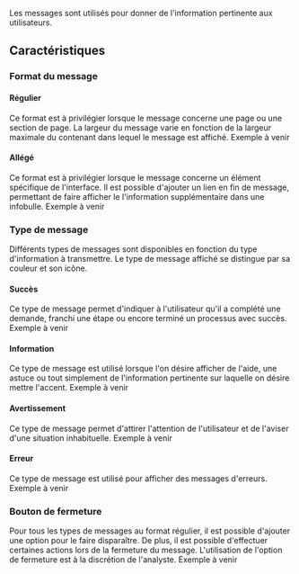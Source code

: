 Les messages sont utilisés pour donner de l'information pertinente aux utilisateurs.

## Caractéristiques

### Format du message

#### Régulier
Ce format est à privilégier lorsque le message concerne une page ou une section de page. La largeur du message varie en fonction de la largeur maximale du contenant dans lequel le message est affiché.
<m-message class="m-u--margin-top" skin="light" state="information">Exemple à venir</m-message>

#### Allégé
Ce format est à privilégier lorsque le message concerne un élément spécifique de l'interface. Il est possible d'ajouter un lien en fin de message, permettant de faire afficher le l'information supplémentaire dans une infobulle.
<m-message class="m-u--margin-top" skin="light" state="information">Exemple à venir</m-message>

### Type de message
Différents types de messages sont disponibles en fonction du type d'information à transmettre. Le type de message affiché se distingue par sa couleur et son icône.

#### Succès
Ce type de message permet d'indiquer à l'utilisateur qu'il a complété une demande, franchi une étape ou encore terminé un processus avec succès.
<m-message class="m-u--margin-top" skin="light" state="information">Exemple à venir</m-message>

#### Information
Ce type de message est utilisé lorsque l'on désire afficher de l'aide, une astuce ou tout simplement de l'information pertinente sur laquelle on désire mettre l'accent.
<m-message class="m-u--margin-top" skin="light" state="information">Exemple à venir</m-message>

#### Avertissement
Ce type de message permet d'attirer l'attention de l'utilisateur et de l'aviser d'une situation inhabituelle.
<m-message class="m-u--margin-top" skin="light" state="information">Exemple à venir</m-message>

#### Erreur
Ce type de message est utilisé pour afficher des messages d'erreurs.
<m-message class="m-u--margin-top" skin="light" state="information">Exemple à venir</m-message>

### Bouton de fermeture
Pour tous les types de messages au format régulier, il est possible d'ajouter une option pour le faire disparaître. De plus, il est possible d'effectuer certaines actions lors de la fermeture du message. L'utilisation de l'option de fermeture est à la discrétion de l'analyste.
<m-message class="m-u--margin-top" skin="light" state="information">Exemple à venir</m-message>